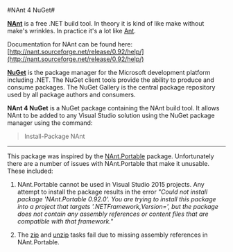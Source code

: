 #NAnt 4 NuGet#

**[NAnt](http://nant.sourceforge.net/)** is a free .NET build tool. In theory it is kind of like make without make's wrinkles. In practice it's a lot like [Ant](http://ant.apache.org/).

Documentation for NAnt can be found here: [http://nant.sourceforge.net/release/0.92/help/](http://nant.sourceforge.net/release/0.92/help/)

**[NuGet](https://www.nuget.org/)** is the package manager for the Microsoft development platform including .NET. The NuGet client tools provide the ability to produce and consume packages. The NuGet Gallery is the central package repository used by all package authors and consumers.

**NAnt 4 NuGet** is a NuGet package containing the NAnt build tool. It allows NAnt to be added to any Visual Studio solution using the NuGet package manager using the command:

> Install-Package NAnt 


----------

This package was inspired by the [NAnt.Portable](https://www.nuget.org/packages/NAnt.Portable/) package. Unfortunately there are a number of issues with NAnt.Portable  that make it unusable. These included:

1. NAnt.Portable cannot be used in Visual Studio 2015 projects. Any attempt to install the package results in the error *"Could not install package 'NAnt.Portable 0.92.0'. You are trying to install this package into a project that targets 
'.NETFramework,Version=<version>', but the package does not contain any assembly references or content files that are compatible with that framework."*

2. The [zip](http://nant.sourceforge.net/release/0.92/help/tasks/zip.html) and [unzip](http://nant.sourceforge.net/release/0.92/help/tasks/unzip.html) tasks fail due to missing assembly references in NAnt.Portable.  